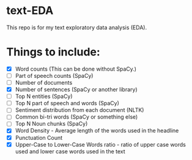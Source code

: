 # text-EDA
This repo is for my text exploratory data analysis (EDA).

# Things to include:
- [x] Word counts (This can be done without SpaCy.)
- [ ] Part of speech counts (SpaCy)
- [ ] Number of documents 
- [x] Number of sentences (SpaCy or another library)
- [ ] Top N entities (SpaCy)
- [ ] Top N part of speech and words (SpaCy)
- [ ] Sentiment distribution from each document (NLTK)
- [ ] Common bi-tri words (SpaCy or something else)
- [ ] Top N Noun chunks (SpaCy)
- [x] Word Density - Average length of the words used in the headline 
- [x] Punctuation Count 
- [x] Upper-Case to Lower-Case Words ratio - ratio of upper case words used and lower case words used in the text
